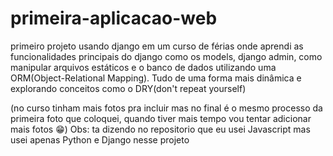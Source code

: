 # primeira-aplicacao-web
primeiro projeto usando django em um curso de férias onde aprendi as funcionalidades principais do django como os models, django admin, como manipular arquivos 
estáticos e o banco de dados utilizando uma ORM(Object-Relational Mapping). Tudo de uma forma mais dinâmica e explorando conceitos como o DRY(don't repeat yourself)

(no curso tinham mais fotos pra incluir mas no final é o mesmo processo da primeira foto que coloquei, quando tiver mais tempo vou tentar adicionar mais fotos 😁)
Obs: ta dizendo no repositorio que eu usei Javascript mas usei apenas Python e Django nesse projeto
